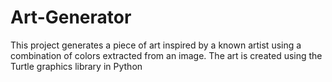 # Art-Generator
This project generates a piece of art inspired by a known artist using a combination of colors extracted from an image. The art is created using the Turtle graphics library in Python
